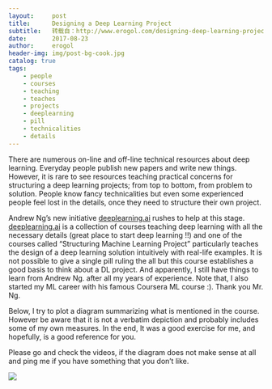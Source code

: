 ```yaml
---
layout:     post
title:      Designing a Deep Learning Project
subtitle:   转载自：http://www.erogol.com/designing-deep-learning-project/
date:       2017-08-23
author:     erogol
header-img: img/post-bg-cook.jpg
catalog: true
tags:
    - people
    - courses
    - teaching
    - teaches
    - projects
    - deeplearning
    - pill
    - technicalities
    - details
---
```


There are numerous on-line and off-line technical resources about deep learning. Everyday people publish new papers and write new things. However, it is rare to see resources teaching practical concerns for structuring a deep learning projects; from top to bottom, from problem to solution. People know fancy technicalities but even some experienced people feel lost in the details, once they need to structure their own project.

Andrew Ng’s new initiative [deeplearning.ai](https://www.deeplearning.ai/) rushes to help at this stage. [deeplearning.ai](https://www.deeplearning.ai/) is a collection of courses teaching deep learning with all the necessary details (great place to start deep learning !!) and one of the courses called “Structuring Machine Learning Project” particularly teaches the design of a deep learning solution intuitively with real-life examples. It is not possible to give a single pill ruling the all but this course establishes a good basis to think about a DL project. And apparently, I still have things to learn from Andrew Ng. after all my years of experience. Note that, I also started my ML career with his famous Coursera ML course :). Thank you Mr. Ng.

Below, I try to plot a diagram summarizing what is mentioned in the course. However be aware that it is not a verbatim depiction and probably includes some of my own measures. In the end, It was a good exercise for me, and hopefully, is a good reference for you.

Please go and check the videos, if the diagram does not make sense at all and ping me if you have something that you don’t like.

[![](http://www.erogol.com/wp-content/uploads/2017/08/1-IsiFypDuJot1OHf4kxcqHA-720x1024.png)
](http://www.erogol.com/wp-content/uploads/2017/08/1-IsiFypDuJot1OHf4kxcqHA.png)

